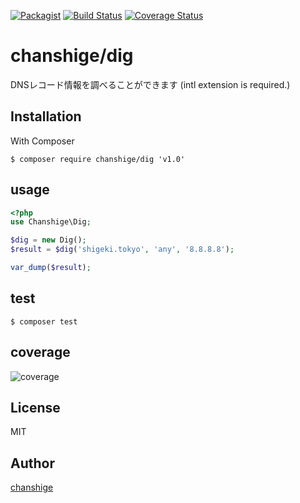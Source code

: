 [![Packagist](https://img.shields.io/badge/packagist-v1.0.0-blue.svg)](https://packagist.org/packages/chanshige/dig)
[![Build Status](https://travis-ci.org/chanshige/dig.svg?branch=master)](https://travis-ci.org/chanshige/dig)
[![Coverage Status](https://coveralls.io/repos/github/chanshige/dig/badge.svg?branch=master)](https://coveralls.io/github/chanshige/dig?branch=master)

# chanshige/dig
DNSレコード情報を調べることができます (intl extension is required.)

## Installation
With Composer
```
$ composer require chanshige/dig 'v1.0'
```

## usage
```php
<?php
use Chanshige\Dig;

$dig = new Dig();
$result = $dig('shigeki.tokyo', 'any', '8.8.8.8');

var_dump($result);
```

## test
`$ composer test`  


## coverage
![coverage](https://i.gyazo.com/1b6a7d56dbc7f62ed6e2fc2055c18582.png)

## License
MIT

## Author
[chanshige](https://twitter.com/chanshige)
